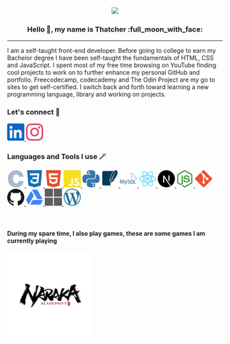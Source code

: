 <div align="center">
  <a href="URL_REDIRECT" target="blank">
    <img height="300px" src="https://media.giphy.com/media/v1.Y2lkPTc5MGI3NjExcmQxbDdqZ2YzOGRtZWptaTZzN2E3d2t5N3ozeGxtb2R3dXZ3eWMzMyZlcD12MV9pbnRlcm5hbF9naWZfYnlfaWQmY3Q9Zw/IJ2VRKOMPcvlSjSvTX/giphy.gif"/>
  </a>
</div>
<h3 align="center">
   Hello 👋, my name is Thatcher :full_moon_with_face:
</h3>
<hr>

I am a self-taught front-end developer. Before going to college to earn my Bachelor degree I have been self-taught the fundamentals of HTML, CSS and JavaScript. I spent most of my free time browsing on YouTube finding cool projects to work on to further enhance my personal GitHub and portfolio. Freecodecamp, codecademy and The Odin Project are my go to sites to get self-certified. I switch back and forth toward learning a new programming language, library and working on projects.


### Let's connect :selfie:
<a href="https://www.linkedin.com/in/th5tch3r/" target="_blank">
    <img height="40px" src="linkedin-color.svg"/>
</a>
<a href="https://www.instagram.com/thatchercodes/" target="_blank">
    <img height="40px" src="instagram-color.svg"/>
</a>


### Languages and Tools I use :magic_wand:
<a href="URL_REDIRECT" target="_blank">
    <img height="40px" src="c-color.svg"/>
</a>
<a href="URL_REDIRECT" target="_blank">
    <img height="40px" src="css3-color.svg"/>
</a>
<a href="URL_REDIRECT" target="_blank">
    <img height="40px" src="html5-color.svg"/>
</a>
<a href="URL_REDIRECT" target="_blank">
    <img height="40px" src="javascript-color.svg"/>
</a>
<a href="URL_REDIRECT" target="_blank">
    <img height="40px" src="python-color.svg"/>
</a>
<a href="URL_REDIRECT" target="_blank">
    <img height="40px" src="sqlite-color.svg"/>
</a>
<a href="URL_REDIRECT" target="_blank">
    <img height="40px" src="mysql-color.svg"/>
</a>
<a href="URL_REDIRECT" target="_blank">
    <img height="40px" src="react-color.svg"/>
</a>
<a href="URL_REDIRECT" target="_blank">
    <img height="40px" src="nextdotjs-color.svg"/>
</a>
<a href="URL_REDIRECT" target="_blank">
    <img height="40px" src="nodedotjs-color.svg"/>
</a>
<a href="URL_REDIRECT" target="_blank">
    <img height="40px" src="git-color.svg"/>
</a>
<a href="URL_REDIRECT" target="_blank">
    <img height="40px" src="github-color.svg"/>
</a>
<a href="URL_REDIRECT" target="_blank">
    <img height="40px" src="googledrive-color.svg"/>
</a>
<a href="URL_REDIRECT" target="_blank">
    <img height="40px" src="microsoft-color.svg"/>
</a>
<a href="URL_REDIRECT" target="_blank">
    <img height="40px" src="wordpress-color.svg"/>
</a>
<br>
<br>
<br>

#### During my spare time, I also play games, these are some games I am currently playing
<a href="URL_REDIRECT" target="_blank">
    <img width="200px" src="naraka.png"/>
</a>

<!--
**Th5tch3r/Th5tch3r** is a ✨ _special_ ✨ repository because its `README.md` (this file) appears on your GitHub profile.

Here are some ideas to get you started:

- 🔭 I’m currently working on ...
- 🌱 I’m currently learning ...
- 👯 I’m looking to collaborate on ...
- 🤔 I’m looking for help with ...
- 💬 Ask me about ...
- 📫 How to reach me: ...
- 😄 Pronouns: ...
- ⚡ Fun fact: ...
-->
